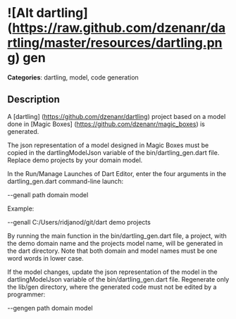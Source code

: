 # ![Alt dartling] (https://raw.github.com/dzenanr/dartling/master/resources/dartling.png) **gen** 

**Categories**: dartling, model, code generation

## Description

A [dartling] (https://github.com/dzenanr/dartling) project based on a model
done in [Magic Boxes] (https://github.com/dzenanr/magic_boxes) is generated.

The json representation of a model designed in Magic Boxes must be copied in the
dartlingModelJson variable of the bin/dartling_gen.dart file. Replace demo 
projects by your domain model.

In the Run/Manage Launches of Dart Editor, enter the four arguments in the 
dartling_gen.dart command-line launch:
 
--genall path domain model

Example:

--genall C:/Users/ridjanod/git/dart demo projects

By running the main function in the bin/dartling_gen.dart file,
a project, with the demo domain name and the projects model name, will be 
generated in the dart directory. Note that both domain and model names must be
one word words in lower case.

If the model changes, update the json representation of the model in the
dartlingModelJson variable of the bin/dartling_gen.dart file. Regenerate only 
the lib/gen directory, where the generated code must not be edited by a 
programmer:

--gengen path domain model


